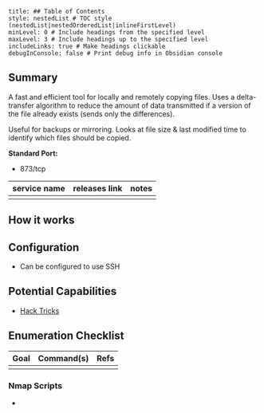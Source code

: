 ```table-of-contents
title: ## Table of Contents
style: nestedList # TOC style (nestedList|nestedOrderedList|inlineFirstLevel)
minLevel: 0 # Include headings from the specified level
maxLevel: 3 # Include headings up to the specified level
includeLinks: true # Make headings clickable
debugInConsole: false # Print debug info in Obsidian console
```

## Summary
A fast and efficient tool for locally and remotely copying files. Uses a delta-transfer algorithm to reduce the amount of data transmitted if a version of the file already exists (sends only the differences).

Useful for backups or mirroring. Looks at file size & last modified time to identify which files should be copied.

**Standard Port:** 
- 873/tcp

| service name | releases link | notes |
| ------------ | ------------- | ----- |
|              |               |       |
## How it works


## Configuration
- Can be configured to use SSH

## Potential Capabilities
- [Hack Tricks](https://book.hacktricks.xyz/network-services-pentesting/873-pentesting-rsync)

## Enumeration Checklist

| Goal | Command(s) | Refs |
| ---- | ---------- | ---- |
|      |            |      |
### Nmap Scripts
- 